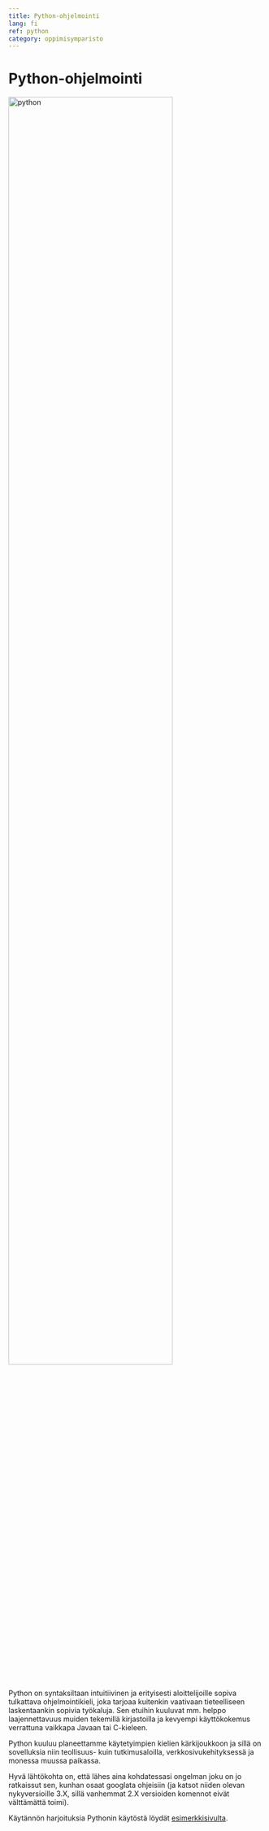 ```yaml
---
title: Python-ohjelmointi
lang: fi
ref: python
category: oppimisymparisto
---
```


# Python-ohjelmointi

<img src="https://upload.wikimedia.org/wikipedia/commons/thumb/f/f8/Python_logo_and_wordmark.svg/1920px-Python_logo_and_wordmark.svg.png" alt="python" width="80%" class="center"/>

Python on syntaksiltaan intuitiivinen ja erityisesti aloittelijoille sopiva tulkattava ohjelmointikieli, joka tarjoaa kuitenkin vaativaan tieteelliseen laskentaankin sopivia työkaluja. Sen etuihin kuuluvat mm. helppo laajennettavuus muiden tekemillä kirjastoilla ja kevyempi käyttökokemus verrattuna vaikkapa Javaan tai C-kieleen.

Python kuuluu planeettamme käytetyimpien kielien kärkijoukkoon ja sillä on sovelluksia niin teollisuus- kuin tutkimusaloilla, verkkosivukehityksessä ja monessa muussa paikassa. 

Hyvä lähtökohta on, että lähes aina kohdatessasi ongelman joku on jo ratkaissut sen, kunhan osaat googlata ohjeisiin (ja katsot niiden olevan nykyversioille 3.X, sillä vanhemmat 2.X versioiden komennot eivät välttämättä toimi).

Käytännön harjoituksia Pythonin käytöstä löydät [esimerkkisivulta](/python/esimerkki).
